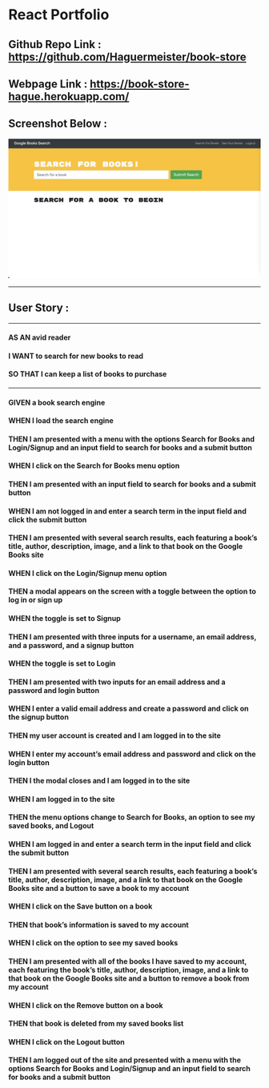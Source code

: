 # React Portfolio

## Github Repo Link : https://github.com/Haguermeister/book-store

## Webpage Link : https://book-store-hague.herokuapp.com/

## Screenshot Below :

![alt text](/ScreenShot.png)

---

## User Story :

---

#### AS AN avid reader

#### I WANT to search for new books to read

#### SO THAT I can keep a list of books to purchase

---

#### GIVEN a book search engine

#### WHEN I load the search engine

#### THEN I am presented with a menu with the options Search for Books and Login/Signup and an input field to search for books and a submit button

#### WHEN I click on the Search for Books menu option

#### THEN I am presented with an input field to search for books and a submit button

#### WHEN I am not logged in and enter a search term in the input field and click the submit button

#### THEN I am presented with several search results, each featuring a book’s title, author, description, image, and a link to that book on the Google Books site

#### WHEN I click on the Login/Signup menu option

#### THEN a modal appears on the screen with a toggle between the option to log in or sign up

#### WHEN the toggle is set to Signup

#### THEN I am presented with three inputs for a username, an email address, and a password, and a signup button

#### WHEN the toggle is set to Login

#### THEN I am presented with two inputs for an email address and a password and login button

#### WHEN I enter a valid email address and create a password and click on the signup button

#### THEN my user account is created and I am logged in to the site

#### WHEN I enter my account’s email address and password and click on the login button

#### THEN I the modal closes and I am logged in to the site

#### WHEN I am logged in to the site

#### THEN the menu options change to Search for Books, an option to see my saved books, and Logout

#### WHEN I am logged in and enter a search term in the input field and click the submit button

#### THEN I am presented with several search results, each featuring a book’s title, author, description, image, and a link to that book on the Google Books site and a button to save a book to my account

#### WHEN I click on the Save button on a book

#### THEN that book’s information is saved to my account

#### WHEN I click on the option to see my saved books

#### THEN I am presented with all of the books I have saved to my account, each featuring the book’s title, author, description, image, and a link to that book on the Google Books site and a button to remove a book from my account

#### WHEN I click on the Remove button on a book

#### THEN that book is deleted from my saved books list

#### WHEN I click on the Logout button

#### THEN I am logged out of the site and presented with a menu with the options Search for Books and Login/Signup and an input field to search for books and a submit button
